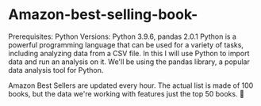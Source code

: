 # Amazon-best-selling-book-
Prerequisites: Python Versions: Python 3.9.6, pandas 2.0.1
Python is a powerful programming language that can be used for a variety of tasks, including analyzing data from a CSV file. In this I will use Python to import data and run an analysis on it. We'll be using the pandas library, a popular data analysis tool for Python.

Amazon Best Sellers are updated every hour. The actual list is made of 100 books, but the data we're working with features just the top 50 books. 📖
